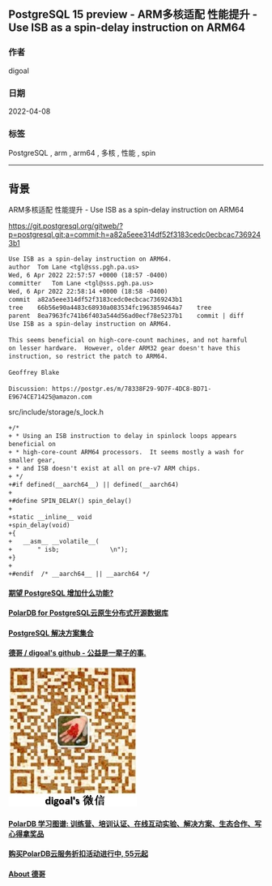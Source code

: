 ## PostgreSQL 15 preview - ARM多核适配 性能提升 - Use ISB as a spin-delay instruction on ARM64  
                                          
### 作者                                           
digoal                                                            
                        
### 日期                                                            
2022-04-08                                   
                       
### 标签                                                            
PostgreSQL , arm , arm64 , 多核 , 性能 , spin                
                                                            
----                                                            
                                                            
## 背景        
ARM多核适配 性能提升 - Use ISB as a spin-delay instruction on ARM64  
  
https://git.postgresql.org/gitweb/?p=postgresql.git;a=commit;h=a82a5eee314df52f3183cedc0ecbcac7369243b1  
  
```  
Use ISB as a spin-delay instruction on ARM64.  
author	Tom Lane <tgl@sss.pgh.pa.us>	  
Wed, 6 Apr 2022 22:57:57 +0000 (18:57 -0400)  
committer	Tom Lane <tgl@sss.pgh.pa.us>	  
Wed, 6 Apr 2022 22:58:14 +0000 (18:58 -0400)  
commit	a82a5eee314df52f3183cedc0ecbcac7369243b1  
tree	66b56e90a4483c68930a083534fc1963859464a7	tree  
parent	8ea7963fc741b6f403a544d56ad0ecf78e5237b1	commit | diff  
Use ISB as a spin-delay instruction on ARM64.  
  
This seems beneficial on high-core-count machines, and not harmful  
on lesser hardware.  However, older ARM32 gear doesn't have this  
instruction, so restrict the patch to ARM64.  
  
Geoffrey Blake  
  
Discussion: https://postgr.es/m/78338F29-9D7F-4DC8-BD71-E9674CE71425@amazon.com  
```  
  
  
src/include/storage/s_lock.h  
  
```  
+/*  
+ * Using an ISB instruction to delay in spinlock loops appears beneficial on  
+ * high-core-count ARM64 processors.  It seems mostly a wash for smaller gear,  
+ * and ISB doesn't exist at all on pre-v7 ARM chips.  
+ */  
+#if defined(__aarch64__) || defined(__aarch64)  
+  
+#define SPIN_DELAY() spin_delay()  
+  
+static __inline__ void  
+spin_delay(void)  
+{  
+   __asm__ __volatile__(  
+       " isb;              \n");  
+}  
+  
+#endif  /* __aarch64__ || __aarch64 */  
```  
  
  
#### [期望 PostgreSQL 增加什么功能?](https://github.com/digoal/blog/issues/76 "269ac3d1c492e938c0191101c7238216")
  
  
#### [PolarDB for PostgreSQL云原生分布式开源数据库](https://github.com/ApsaraDB/PolarDB-for-PostgreSQL "57258f76c37864c6e6d23383d05714ea")
  
  
#### [PostgreSQL 解决方案集合](https://yq.aliyun.com/topic/118 "40cff096e9ed7122c512b35d8561d9c8")
  
  
#### [德哥 / digoal's github - 公益是一辈子的事.](https://github.com/digoal/blog/blob/master/README.md "22709685feb7cab07d30f30387f0a9ae")
  
  
![digoal's wechat](../pic/digoal_weixin.jpg "f7ad92eeba24523fd47a6e1a0e691b59")
  
  
#### [PolarDB 学习图谱: 训练营、培训认证、在线互动实验、解决方案、生态合作、写心得拿奖品](https://www.aliyun.com/database/openpolardb/activity "8642f60e04ed0c814bf9cb9677976bd4")
  
  
#### [购买PolarDB云服务折扣活动进行中, 55元起](https://www.aliyun.com/activity/new/polardb-yunparter?userCode=bsb3t4al "e0495c413bedacabb75ff1e880be465a")
  
  
#### [About 德哥](https://github.com/digoal/blog/blob/master/me/readme.md "a37735981e7704886ffd590565582dd0")
  
